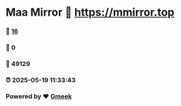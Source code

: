 # Maa Mirror :link: https://mmirror.top 
### :page_facing_up: [16](https://mmirror.top/tag.html) 
### :speech_balloon: 0 
### :hibiscus: 49129 
### :alarm_clock: 2025-05-19 11:33:43 
### Powered by :heart: [Gmeek](https://github.com/Meekdai/Gmeek)
